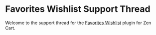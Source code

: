 # Favorites Wishlist Support Thread

Welcome to the support thread for the [Favorites Wishlist](https://vinosdefrutastropicales.com/index.php?main_page=product_info&cPath=2_8&products_id=56) plugin for Zen Cart.
